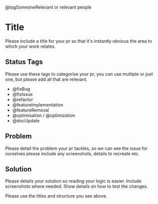 @tagSomeoneRelevant or relevant people

# Title
Please include a title for your pr so that it's instantly obvious the area to which your work relates.

## Status Tags
Please use these tags to categorise your pr, you can use multiple or just one, but please add all that are relevant.

 - @fixBug
 - @fixIssue
 - @refactor
 - @featureImplementation
 - @featureRemoval
 - @optimisation / @optimization
 - @docUpdate
 

## Problem
Please detail the problem your pr tackles, so we can see the issue for ourselves
please include any screenshots, details to recreate etc.

## Solution
Please details your solution so reading your logic is easier.
Include screenshots where needed.
Show details on how to test the changes.


Please use the titles and structure you see above.